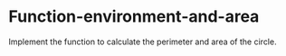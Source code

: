 # Function-environment-and-area
Implement the function to calculate the perimeter and area of ​​the circle.
